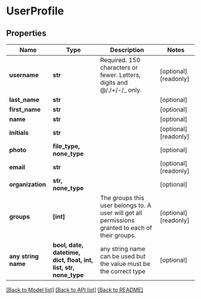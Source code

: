 # UserProfile


## Properties
Name | Type | Description | Notes
------------ | ------------- | ------------- | -------------
**username** | **str** | Required. 150 characters or fewer. Letters, digits and @/./+/-/_ only. | [optional] [readonly] 
**last_name** | **str** |  | [optional] 
**first_name** | **str** |  | [optional] 
**name** | **str** |  | [optional] 
**initials** | **str** |  | [optional] [readonly] 
**photo** | **file_type, none_type** |  | [optional] 
**email** | **str** |  | [optional] [readonly] 
**organization** | **str, none_type** |  | [optional] 
**groups** | **[int]** | The groups this user belongs to. A user will get all permissions granted to each of their groups. | [optional] [readonly] 
**any string name** | **bool, date, datetime, dict, float, int, list, str, none_type** | any string name can be used but the value must be the correct type | [optional]

[[Back to Model list]](../README.md#documentation-for-models) [[Back to API list]](../README.md#documentation-for-api-endpoints) [[Back to README]](../README.md)


